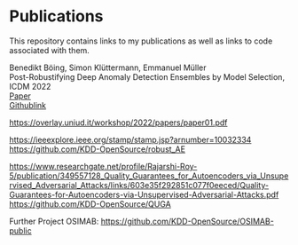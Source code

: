 # Publications

This repository contains links to my publications as well as links to code associated with them.

Benedikt Böing, Simon Klüttermann, Emmanuel Müller <br />
Post-Robustifying Deep Anomaly Detection Ensembles by Model Selection, ICDM 2022 <br />
[Paper](https://ls9-www.cs.tu-dortmund.de/publications/ICDM2022.pdf) <br />
[Githublink](https://github.com/KDD-OpenSource/Robustify)

https://overlay.uniud.it/workshop/2022/papers/paper01.pdf

https://ieeexplore.ieee.org/stamp/stamp.jsp?arnumber=10032334
https://github.com/KDD-OpenSource/robust_AE

https://www.researchgate.net/profile/Rajarshi-Roy-5/publication/349557128_Quality_Guarantees_for_Autoencoders_via_Unsupervised_Adversarial_Attacks/links/603e35f292851c077f0eeced/Quality-Guarantees-for-Autoencoders-via-Unsupervised-Adversarial-Attacks.pdf
https://github.com/KDD-OpenSource/QUGA


Further Project OSIMAB:
https://github.com/KDD-OpenSource/OSIMAB-public
